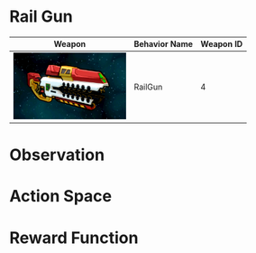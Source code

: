 # Rail Gun

<div align="center">

| Weapon                                                                | Behavior Name  | Weapon ID |
|-----------------------------------------------------------------------|----------------|-----------|
| <img src="images/weapons/Weapon05_RailGun.png" width="200px"/>        | RailGun        | 4         |

</div>

# Observation

# Action Space

# Reward Function
